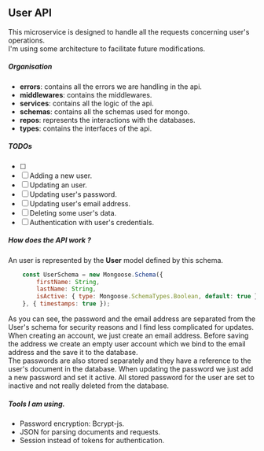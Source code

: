 ## User API
This microservice is designed to handle all the requests concerning user's operations.
<br />
I'm using some architecture to facilitate future modifications.<br />

##### Organisation
- <strong>errors</strong>: contains all the errors we are handling in the api.
- <strong>middlewares</strong>: contains the middlewares.
- <strong>services</strong>: contains all the logic of the api.
- <strong>schemas</strong>: contains all the schemas used for mongo.
- <strong>repos</strong>: represents the interactions with the databases.
- <strong>types</strong>: contains the interfaces of the api.

##### TODOs
 - [ ]
 - [ ] Adding a new user.
 - [ ] Updating an user.
 - [ ] Updating user's password.
 - [ ] Updating user's email address.
 - [ ] Deleting some user's data.
 - [ ] Authentication with user's credentials.
 
##### How does the API work ?
An user is represented by the <strong>User</strong> model defined by this schema.
```javascript
    const UserSchema = new Mongoose.Schema({
        firstName: String,
        lastName: String,
        isActive: { type: Mongoose.SchemaTypes.Boolean, default: true }       
    }, { timestamps: true });
```
As you can see, the password and the email address are separated from the User's schema for security reasons and I find
less complicated for updates.<br />
When creating an account, we just create an email address. Before saving the
address we create an empty user account which we bind to the email address and the save it
to the database. <br />
The passwords are also stored separately and they have a reference to the user's document in the database. When updating the
password we just add a new password and set it active. All stored password for the user are set to inactive and not really
deleted from the database.

##### Tools I am using.

- Password encryption: Bcrypt-js.
- JSON for parsing documents and requests.
- Session instead of tokens for authentication.

